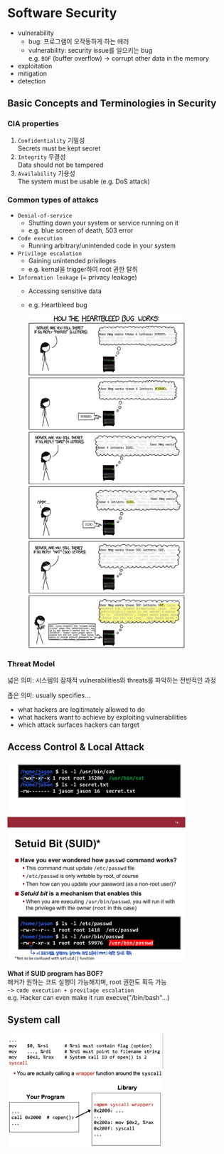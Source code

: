 # Software Security
- vulnerability
	- bug: 프로그램이 오작동하게 하는 에러
	- vulnerability: security issue를 일으키는 bug  
	e.g. `BOF` (buffer overflow) -> corrupt other data in the memory
- exploitation
- mitigation
- detection

## Basic Concepts and Terminologies in Security

### CIA properties
1. `Confidentiality` 기밀성  
	Secrets must be kept secret  
2. `Integrity` 무결성  
	Data should not be tampered  
3. `Availability` 가용성  
	The system must be usable (e.g. DoS attack)  

### Common types of attakcs
- `Denial-of-service`  
	- Shutting down your system or service running on it  
	- e.g. blue screen of death, 503 error  
- `Code execution`  
	- Running arbitrary/unintended code in your system  
- `Privilege escalation`  
	- Gaining unintended privileges  
	- e.g. kernal을 trigger하여 root 권한 탈취  
- `Information leakage` (= privacy leakage)  
	- Accessing sensitive data  
	- e.g. Heartbleed bug  

		<img src="./img/01_1.png" width=350>  

### Threat Model
넓은 의미: 시스템의 잠재적 vulnerabilities와 threats를 파악하는 전반적인 과정  

좁은 의미: usually specifies...  
- what hackers are legitimately allowed to do
- what hackers want to achieve by exploiting vulnerabilities
- which attack surfaces hackers can target

## Access Control & Local Attack

<img src="./img/02_1.png" width=400>  

**What if SUID program has BOF?**  
해커가 원하는 코드 실행이 가능해지며, root 권한도 획득 가능  
-> `code execution + previlage escalation`  
e.g. Hacker can even make it run execve("/bin/bash"...)

## System call
<img src="./img/04_5.png" width=350>  

<img src="./img/04_6.png" width=350>  

